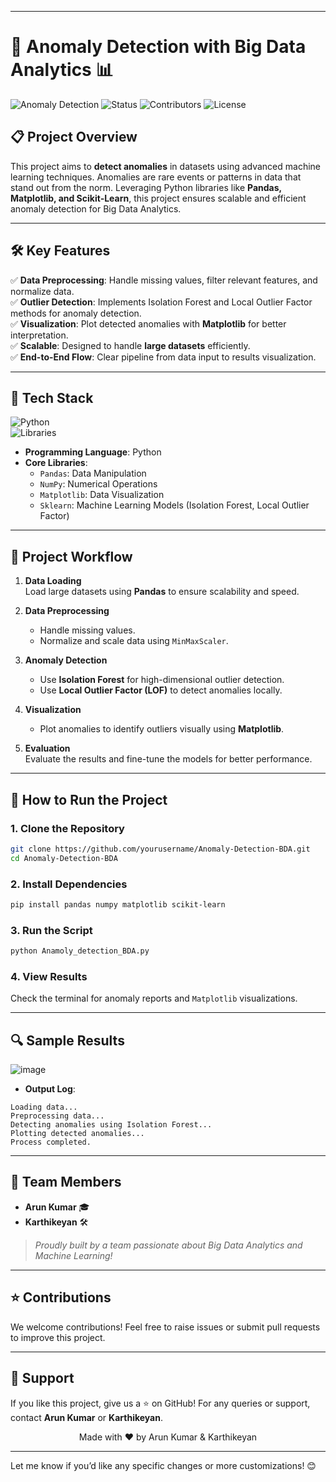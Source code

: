 
---

# 🚀 Anomaly Detection with Big Data Analytics 📊  

![Anomaly Detection](https://img.shields.io/badge/Anomaly%20Detection-Python%20|%20Machine%20Learning-blue)
![Status](https://img.shields.io/badge/Status-Completed-brightgreen)
![Contributors](https://img.shields.io/badge/Contributors-2-orange)
![License](https://img.shields.io/badge/License-MIT-lightgrey)

## 📋 **Project Overview**  
This project aims to **detect anomalies** in datasets using advanced machine learning techniques. Anomalies are rare events or patterns in data that stand out from the norm. Leveraging Python libraries like **Pandas, Matplotlib, and Scikit-Learn**, this project ensures scalable and efficient anomaly detection for Big Data Analytics.  

---

## 🛠 **Key Features**  

✅ **Data Preprocessing**: Handle missing values, filter relevant features, and normalize data.  
✅ **Outlier Detection**: Implements Isolation Forest and Local Outlier Factor methods for anomaly detection.  
✅ **Visualization**: Plot detected anomalies with **Matplotlib** for better interpretation.  
✅ **Scalable**: Designed to handle **large datasets** efficiently.  
✅ **End-to-End Flow**: Clear pipeline from data input to results visualization.  

---

## 🚀 **Tech Stack**  

![Python](https://img.shields.io/badge/Python-3.9-blue)  
![Libraries](https://img.shields.io/badge/Libraries-Pandas%20%7C%20Numpy%20%7C%20Matplotlib%20%7C%20Sklearn-brightgreen)  

- **Programming Language**: Python  
- **Core Libraries**:  
   - `Pandas`: Data Manipulation  
   - `NumPy`: Numerical Operations  
   - `Matplotlib`: Data Visualization  
   - `Sklearn`: Machine Learning Models (Isolation Forest, Local Outlier Factor)  

---

## 🧩 **Project Workflow**  

1. **Data Loading**  
   Load large datasets using **Pandas** to ensure scalability and speed.  

2. **Data Preprocessing**  
   - Handle missing values.  
   - Normalize and scale data using `MinMaxScaler`.  

3. **Anomaly Detection**  
   - Use **Isolation Forest** for high-dimensional outlier detection.  
   - Use **Local Outlier Factor (LOF)** to detect anomalies locally.  

4. **Visualization**  
   - Plot anomalies to identify outliers visually using **Matplotlib**.  

5. **Evaluation**  
   Evaluate the results and fine-tune the models for better performance.  

---

## 🎯 **How to Run the Project**  

### **1. Clone the Repository**  
```bash
git clone https://github.com/yourusername/Anomaly-Detection-BDA.git
cd Anomaly-Detection-BDA
```

### **2. Install Dependencies**  
```bash
pip install pandas numpy matplotlib scikit-learn
```

### **3. Run the Script**  
```bash
python Anamoly_detection_BDA.py
```

### **4. View Results**  
Check the terminal for anomaly reports and `Matplotlib` visualizations.  

---

## 🔍 **Sample Results**  

![image](https://github.com/user-attachments/assets/f7c1df0e-4fa3-42b0-a2d0-a0b4616e8961)

- **Output Log**:  
```
Loading data...
Preprocessing data...
Detecting anomalies using Isolation Forest...
Plotting detected anomalies...
Process completed.
```

---

## 👥 **Team Members**  

- **Arun Kumar** 🎓  
- **Karthikeyan** 🛠️  

> *Proudly built by a team passionate about Big Data Analytics and Machine Learning!*  

---

## ⭐ **Contributions**  
We welcome contributions! Feel free to raise issues or submit pull requests to improve this project.  

---

## 🎉 **Support**  
If you like this project, give us a ⭐ on GitHub! For any queries or support, contact **Arun Kumar** or **Karthikeyan**.

<p align="center">
  Made with ❤️ by Arun Kumar & Karthikeyan
</p>

---

Let me know if you’d like any specific changes or more customizations! 😊

